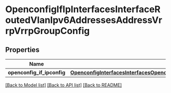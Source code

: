 # OpenconfigIfIpInterfacesInterfaceRoutedVlanIpv6AddressesAddressVrrpVrrpGroupConfig

## Properties
Name | Type | Description | Notes
------------ | ------------- | ------------- | -------------
**openconfig_if_ipconfig** | [**OpenconfigInterfacesInterfacesOpenconfiginterfacesinterfacesSubinterfacesOpenconfigifipipv6AddressesVrrpConfig**](OpenconfigInterfacesInterfacesOpenconfiginterfacesinterfacesSubinterfacesOpenconfigifipipv6AddressesVrrpConfig.md) |  | [optional] 

[[Back to Model list]](../README.md#documentation-for-models) [[Back to API list]](../README.md#documentation-for-api-endpoints) [[Back to README]](../README.md)


